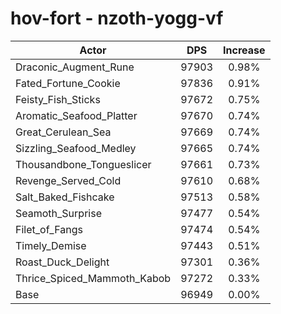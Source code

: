 # hov-fort - nzoth-yogg-vf
| Actor | DPS | Increase |
|---|:---:|:---:|
|Draconic_Augment_Rune|97903|0.98%|
|Fated_Fortune_Cookie|97836|0.91%|
|Feisty_Fish_Sticks|97672|0.75%|
|Aromatic_Seafood_Platter|97670|0.74%|
|Great_Cerulean_Sea|97669|0.74%|
|Sizzling_Seafood_Medley|97665|0.74%|
|Thousandbone_Tongueslicer|97661|0.73%|
|Revenge_Served_Cold|97610|0.68%|
|Salt_Baked_Fishcake|97513|0.58%|
|Seamoth_Surprise|97477|0.54%|
|Filet_of_Fangs|97474|0.54%|
|Timely_Demise|97443|0.51%|
|Roast_Duck_Delight|97301|0.36%|
|Thrice_Spiced_Mammoth_Kabob|97272|0.33%|
|Base|96949|0.00%|
